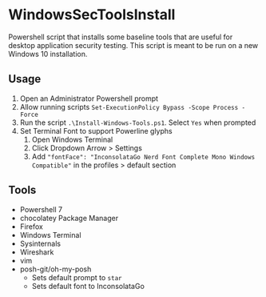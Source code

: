 # WindowsSecToolsInstall
Powershell script that installs some baseline tools that are useful for desktop application security testing.
This script is meant to be run on a new Windows 10 installation.

## Usage

1. Open an Administrator Powershell prompt
2. Allow running scripts `Set-ExecutionPolicy Bypass -Scope Process -Force`
3. Run the script `.\Install-Windows-Tools.ps1`. Select `Yes` when prompted
4. Set Terminal Font to support Powerline glyphs
    1. Open Windows Terminal
    2. Click Dropdown Arrow > Settings
    3. Add `"fontFace": "InconsolataGo Nerd Font Complete Mono Windows Compatible"` in the profiles > default section

## Tools

* Powershell 7
* chocolatey Package Manager
* Firefox
* Windows Terminal
* Sysinternals
* Wireshark
* vim
* posh-git/oh-my-posh
    * Sets default prompt to `star`
    * Sets default font to InconsolataGo